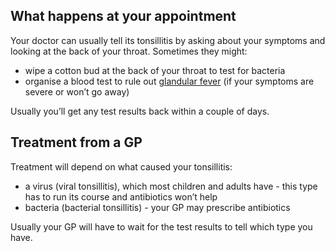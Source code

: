 ## What happens at your appointment

Your doctor can usually tell its tonsillitis by asking about your symptoms and
looking at the back of your throat. Sometimes they might:

- wipe a cotton bud at the back of your throat to test for bacteria
- organise a blood test to rule out [glandular fever](/conditions/glandular-fever) (if your symptoms are severe or won’t go away)

Usually you’ll get any test results back within a couple of days.

## Treatment from a GP

Treatment will depend on what caused your tonsillitis:

- a virus (viral tonsillitis), which most children and adults have - this type
  has to run its course and antibiotics won’t help
- bacteria (bacterial tonsillitis) - your GP may prescribe antibiotics

Usually your GP will have to wait for the test results to tell which type you have.
